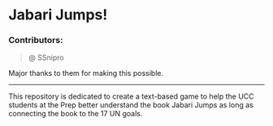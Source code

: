 # Jabari Jumps!

### Contributors:

> @ SSnipro 

Major thanks to them for making this possible.

--------------

This repository is dedicated to create a text-based game to help the UCC students at the Prep better understand the book Jabari Jumps as long as connecting the book to the 17 UN goals.